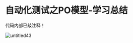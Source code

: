 # 自动化测试之PO模型-学习总结

代码内部已敲注释！

![untitled43](https://user-images.githubusercontent.com/70384877/143869226-698f80cd-0aff-43bf-a525-219a8ec98b0a.png)


